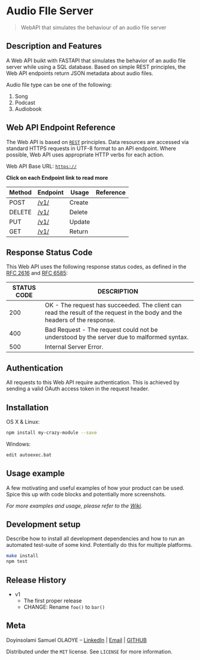 # Audio FIle Server
> WebAPI that simulates the behaviour of an audio file server

## Description and Features
A Web API buikt with FASTAPI that simulates the behavior of an audio file server while using a SQL database. Based on simple REST principles, the  Web API endpoints return JSON metadata about audio files.


Audio file type can be one of the following:
1. Song
2. Podcast
3. Audiobook


## Web API Endpoint Reference
The Web API is based on [`REST`](http://en.wikipedia.org/wiki/Representational_state_transfer) principles. Data resources are accessed via standard HTTPS requests in UTF-8 format to an API endpoint. Where possible, Web API uses appropriate HTTP verbs for each action.

Web API Base URL: [`https://`]()

**Click on each Endpoint link to read more**

| Method     | Endpoint                | Usage                     | Reference                |
| -----------| ----------------------- | ------------------------- |--------------------------|
| POST| [/v1/]() | Create |  |
| DELETE| [/v1/]() | Delete |  |
| PUT | [/v1/]() | Update |  |
| GET | [/v1/]()| Return |  |

## Response Status Code

This Web API uses the following response status codes, as defined in the [RFC 2616](https://www.ietf.org/rfc/rfc2616.txt) and [RFC 6585](https://www.ietf.org/rfc/rfc6585.txt):

| STATUS CODE | DESCRIPTION                |
| ----------- | ---------------------------|
| 200 | OK - The request has succeeded. The client can read the result of the request in the body and the headers of the response. |
| 400 | Bad Request - The request could not be understood by the server due to malformed syntax.  |
| 500 | Internal Server Error. |

## Authentication
All requests to this Web API require authentication. This is achieved by sending a valid OAuth access token in the request header. 


## Installation

OS X & Linux:

```sh
npm install my-crazy-module --save
```

Windows:

```sh
edit autoexec.bat
```

## Usage example

A few motivating and useful examples of how your product can be used. Spice this up with code blocks and potentially more screenshots.

_For more examples and usage, please refer to the [Wiki][wiki]._

## Development setup

Describe how to install all development dependencies and how to run an automated test-suite of some kind. Potentially do this for multiple platforms.

```sh
make install
npm test
```

## Release History

* v1
    * The first proper release
    * CHANGE: Rename `foo()` to `bar()`


## Meta

Doyinsolami Samuel OLAOYE – [LinkedIn](https://www.linkedin.com/in/doyinsolami-olaoye/) | [Email](doyinsolamiolaoye@gmail.com) | [GITHUB](https://github.com/doyinsolamiolaoye/)

Distributed under the `MIT` license. See ``LICENSE`` for more information.


<!-- Markdown link & img dfn's -->
[wiki]: https://github.com/yourname/yourproject/wiki
